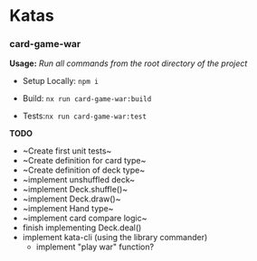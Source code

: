 # Katas

### card-game-war

**Usage:** _Run all commands from the root directory of the project_

- Setup Locally: `npm i `

- Build: `nx run card-game-war:build`

- Tests:`nx run card-game-war:test`

**TODO**

- ~Create first unit tests~
- ~Create definition for card type~
- ~Create definition of deck type~
- ~implement unshuffled deck~
- ~implement Deck.shuffle()~
- ~implement Deck.draw()~
- ~implement Hand type~
- ~implement card compare logic~
- finish implementing Deck.deal()
- implement kata-cli (using the library commander)
  - implement "play war" function?
